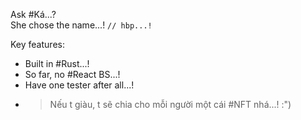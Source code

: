 Ask #Ká...?  
She chose the name...! `// hbp...!`

Key features:
- Built in #Rust...!
- So far, no #React BS...!
- Have one tester after all...!
- > Nếu t giàu, t sẽ chia cho mỗi người một cái #NFT nhá...! :")

